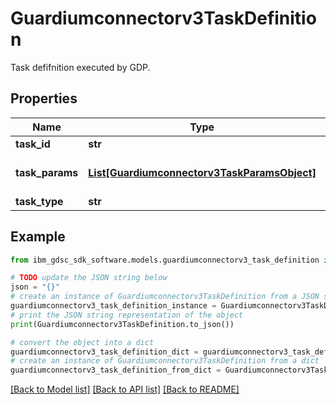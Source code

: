 # Guardiumconnectorv3TaskDefinition

Task defifnition executed by GDP.

## Properties

Name | Type | Description | Notes
------------ | ------------- | ------------- | -------------
**task_id** | **str** | Task id. | [optional] 
**task_params** | [**List[Guardiumconnectorv3TaskParamsObject]**](Guardiumconnectorv3TaskParamsObject.md) | Parameters passed top the task. | [optional] 
**task_type** | **str** | Task type. | [optional] 

## Example

```python
from ibm_gdsc_sdk_software.models.guardiumconnectorv3_task_definition import Guardiumconnectorv3TaskDefinition

# TODO update the JSON string below
json = "{}"
# create an instance of Guardiumconnectorv3TaskDefinition from a JSON string
guardiumconnectorv3_task_definition_instance = Guardiumconnectorv3TaskDefinition.from_json(json)
# print the JSON string representation of the object
print(Guardiumconnectorv3TaskDefinition.to_json())

# convert the object into a dict
guardiumconnectorv3_task_definition_dict = guardiumconnectorv3_task_definition_instance.to_dict()
# create an instance of Guardiumconnectorv3TaskDefinition from a dict
guardiumconnectorv3_task_definition_from_dict = Guardiumconnectorv3TaskDefinition.from_dict(guardiumconnectorv3_task_definition_dict)
```
[[Back to Model list]](../README.md#documentation-for-models) [[Back to API list]](../README.md#documentation-for-api-endpoints) [[Back to README]](../README.md)


